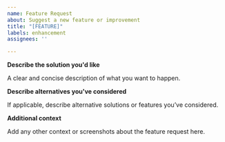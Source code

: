 ```yaml
---
name: Feature Request
about: Suggest a new feature or improvement
title: "[FEATURE]"
labels: enhancement
assignees: ''

---
```


**Describe the solution you'd like**

A clear and concise description of what you want to happen.

**Describe alternatives you've considered**

If applicable, describe alternative solutions or features you’ve considered.

**Additional context**

Add any other context or screenshots about the feature request here.
